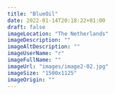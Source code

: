 ```yaml
---
title: "BlueOil"
date: 2022-01-14T20:18:22+01:00
draft: false
imageLocation: "The Netherlands"
imageDescription: ""
imageAltDescription: ""
imageUserName: "r"
imageFullName: ""
imageUrl: "images/image2-02.jpg"
imageSize: "1500x1125"
imageOrigin: ""
---
```

